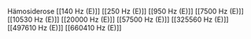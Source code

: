 Hämosiderose
[[140 Hz (E)]]
[[250 Hz (E)]]
[[950 Hz (E)]]
[[7500 Hz (E)]]
[[10530 Hz (E)]]
[[20000 Hz (E)]]
[[57500 Hz (E)]]
[[325560 Hz (E)]]
[[497610 Hz (E)]]
[[660410 Hz (E)]]